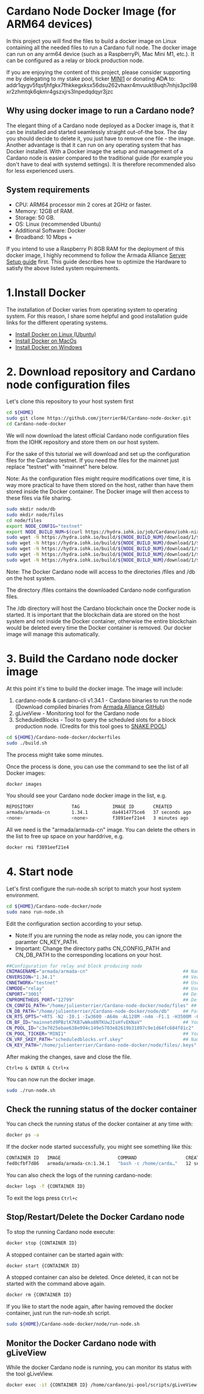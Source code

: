 # Cardano Node Docker Image (for ARM64 devices)

In this project you will find the files to build a docker image on Linux containing all the needed files to run a Cardano full node.
The docker image can run on any arm64 device (such as a RaspberryPi, Mac Mini M1, etc.). It can be configured as a relay or block production node.

If you are enjoying the content of this project, please consider supporting me by delegating to my stake pool, ticker [MINI1](https://www.adaministake.com) or
donating ₳D₳ to: addr1qygv5fqsfjhfgkx7fhkkegxksx56dsu262vhaxr4mvuukt8uqh7nhjs3pcl98xr2zhmtqk6qkmr4gszxjrs3lnpedqdqyr3jzc

## Why using docker image to run a Cardano node?

The elegant thing of a Cardano node deployed as a Docker image is, that it can be installed and started seamlessly straight out-of-the box.
The day you should decide to delete it, you just have to remove one file - the image. Another advantage is that it can run on any operating 
system that has Docker installed. With a Docker image the setup and management of a Cardano node is easier compared to the traditional guide 
(for example you don't have to deal with systemd settings). It is therefore recommended also for less experienced users.

## System requirements

* CPU: ARM64 processor min 2 cores at 2GHz or faster.
* Memory: 12GB of RAM.
* Storage: 50 GB.
* OS: Linux (recommended Ubuntu)
* Additional Software: Docker
* Broadband: 10 Mbps +

If you intend to use a Raspberry Pi 8GB RAM for the deployment of this docker image, I highly recommend to follow the Armada Alliance 
[Server Setup guide](https://docs.armada-alliance.com/learn/stake-pool-guides/pi-pool-tutorial/pi-node-full-guide/server-setup) first. 
This guide describes how to optimize the Hardware to satisfy the above listed system requirements.  

# 1.Install Docker

The installation of Docker varies from operating system to operating system. For this reason, I share some helpful and good installation 
guide links for the different operating systems.

* [Install Docker on Linux (Ubuntu)](https://github.com/speedwing/cardano-staking-pool-edu/blob/master/DOCKER.md)
* [Install Docker on MacOs](https://docs.docker.com/desktop/mac/install/)
* [Install Docker on Windows](https://docs.docker.com/desktop/windows/install/)

# 2. Download repository and Cardano node configuration files

Let's clone this repository to your host system first

```bash
cd ${HOME}
sudo git clone https://github.com/jterrier84/Cardano-node-docker.git
cd Cardano-node-docker
```  

We will now download the latest official Cardano node configuration files from the IOHK repository and store them on our host system.

For the sake of this tutorial we will download and set up the configuration files for the Cardano testnet. If you need the files for the mainnet
just replace "testnet" with "mainnet" here below.
 
Note: As the configuration files might require modifications over time, it is way more practical to have them stored on the host, 
rather than have them stored inside the Docker container. The Docker image will then access to these files via file sharing.

```bash
sudo mkdir node/db
sudo mkdir node/files
cd node/files
export NODE_CONFIG="testnet"
export NODE_BUILD_NUM=$(curl https://hydra.iohk.io/job/Cardano/iohk-nix/cardano-deployment/latest-finished/download/1/index.html | grep -e "build" | sed 's/.*build\/\([0-9]*\)\/download.*/\1/g') 
sudo wget -N https://hydra.iohk.io/build/${NODE_BUILD_NUM}/download/1/${NODE_CONFIG}-config.json
sudo wget -N https://hydra.iohk.io/build/${NODE_BUILD_NUM}/download/1/${NODE_CONFIG}-byron-genesis.json
sudo wget -N https://hydra.iohk.io/build/${NODE_BUILD_NUM}/download/1/${NODE_CONFIG}-shelley-genesis.json
sudo wget -N https://hydra.iohk.io/build/${NODE_BUILD_NUM}/download/1/${NODE_CONFIG}-alonzo-genesis.json
sudo wget -N https://hydra.iohk.io/build/${NODE_BUILD_NUM}/download/1/${NODE_CONFIG}-topology.json
```

Note: The Docker Cardano node will access to the directories /files and /db on the host system. 

The directory /files contains the downloaded Cardano node configuration files.

The /db directory will host the Cardano blockchain once the Docker node is started. It is important that the blockchain data 
are stored on the host system and not inside the Docker container, otherwise the entire blockchain would be deleted every time 
the Docker container is removed. Our docker image will manage this automatically.

# 3. Build the Cardano node docker image

At this point it's time to build the docker image. The image will include:

1. cardano-node & cardano-cli v1.34.1 - Cardano binaries to run the node (Download compiled binaries from [Armada Alliance GitHub](https://github.com/armada-alliance/cardano-node-binaries)) 
2. gLiveView - Monitoring tool for the Cardano node
3. ScheduledBlocks - Tool to query the scheduled slots for a block production node. (Credits for this tool goes to [SNAKE POOL](https://github.com/asnakep/ScheduledBlocks))

```bash
cd ${HOME}/Cardano-node-docker/dockerfiles
sudo ./build.sh
```
The process might take some minutes.

Once the process is done, you can use the command to see the list of all Docker images:

```bash
docker images
```

You should see your Cardano node docker image in the list, e.g.

```bash
REPOSITORY              TAG            IMAGE ID       CREATED          SIZE
armada/armada-cn        1.34.1         da4414775ce6   37 seconds ago   619MB
<none>                  <none>         f3891eef21e4   3 minutes ago    1.09GB
```

All we need is the "armada/armada-cn" image. You can delete the others in the list to free up space on your harddrive, e.g.

```bash
docker rmi f3891eef21e4 
```

# 4. Start node

Let's first configure the run-node.sh script to match your host system environment.

```bash
cd ${HOME}/Cardano-node-docker/node
sudo nano run-node.sh
```

Edit the configuration section according to your setup.

* Note:If you are running the node as relay node, you can ignore the paramter CN_KEY_PATH.
* Important: Change the directory paths CN_CONFIG_PATH and CN_DB_PATH to the corresponding locations on your host. 

```bash
##Configuration for relay and block producing node
CNIMAGENAME="armada/armada-cn"                                   ## Name of the Cardano docker image
CNVERSION="1.34.1"                                               ## Version of the cardano-node. It must match with the version of the docker i>
CNNETWORK="testnet"                                              ## Use "mainnet" if connecting node to the mainnet
CNMODE="relay"                                                   ## Use "bp" if you configure the node as block production node
CNPORT="3001"                                                    ## Define the port of the node
CNPROMETHEUS_PORT="12799"                                        ## Define the port for the Prometheus metrics
CN_CONFIG_PATH="/home/julienterrier/Cardano-node-docker/node/files" ## Path to the folder where the Cardano config files are stored on the host>
CN_DB_PATH="/home/julienterrier/Cardano-node-docker/node/db"     ## Path to the folder where the Cardano database (blockchain) will be stored o>
CN_RTS_OPTS="+RTS -N2 -I0.1 -Iw3600 -A64m -AL128M -n4m -F1.1 -H3500M -O3500M -RTS"      ## RTS optimization parameters
CN_BF_ID="mainnetd9PBzlK7KB7wWko8NTKUwJIsHfvEKNaV"               ## Your blockfrost.io project ID (for ScheduledBlock script)
CN_POOL_ID="c3e7025ebae638e994c149e5703e82619b31897c9e1d64fc684f81c2"   ## Your stake pool ID (for ScheduledBlock script)
CN_POOL_TICKER="MINI1"                                           ## Your pool ticker (for ScheduledBlock script)
CN_VRF_SKEY_PATH="scheduledblocks.vrf.skey"                      ## Name of the vrf.skey file. It must be located in the same directory as CN_K>
CN_KEY_PATH="/home/julienterrier/Cardano-node-docker/node/files/.keys"  ## Path to the folder where the OP certificate and keys are stored on t>
```

After making the changes, save and close the file.

`Ctrl+o & ENTER & Ctrl+x`

You can now run the docker image.

```bash
sudo ./run-node.sh
```

## Check the running status of the docker container

You can check the running status of the docker container at any time with:

```bash
docker ps -a
```

If the docker node started successfully, you might see something like this:

```bash
CONTAINER ID   IMAGE                     COMMAND                  CREATED          STATUS                    PORTS                                                                                      NAMES
fed0cfbf7d86   armada/armada-cn:1.34.1   "bash -c /home/carda…"   12 seconds ago   Up 10 seconds (healthy)   0.0.0.0:3001->3001/tcp, :::3001->3001/tcp, 0.0.0.0:12799->12798/tcp, :::12799->12798/tcp   cardano-node-testnet-1.34.1
```

You can also check the logs of the running cardano-node:

```bash
docker logs -f {CONTAINER ID}
``` 

To exit the logs press `Ctrl+c`

## Stop/Restart/Delete the Docker Cardano node

To stop the running Cardano node execute:

```bash
docker stop {CONTAINER ID}
```

A stopped container can be started again with:

```bash
docker start {CONTAINER ID}
```

A stopped container can also be deleted. Once deleted, it can not be started with the command above again.

```bash
docker rm {CONTAINER ID}
```

If you like to start the node again, after having removed the docker container, just run the run-node.sh script.

```bash
sudo ${HOME}/Cardano-node-docker/node/run-node.sh
```

## Monitor the Docker Cardano node with gLiveView

While the docker Cardano node is running, you can monitor its status with the tool gLiveView.

```bash
docker exec -it {CONTAINER ID} /home/cardano/pi-pool/scripts/gLiveView.sh
```













